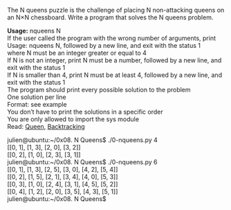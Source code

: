  <p>
    The N queens puzzle is the challenge of placing N non-attacking queens on an N×N chessboard. Write a program that solves the N queens problem.
  </p>
  <p>
   <b>Usage:</b> nqueens N<br>
    If the user called the program with the wrong number of arguments, print Usage: nqueens N, followed by a new line, and exit with the status 1
<br>
    where N must be an integer greater or equal to 4
<br>
    If N is not an integer, print N must be a number, followed by a new line, and exit with the status 1
<br>
    If N is smaller than 4, print N must be at least 4, followed by a new line, and exit with the status 1
<br>
    The program should print every possible solution to the problem
<br>
    One solution per line
<br>
    Format: see example
<br>
    You don’t have to print the solutions in a specific order
<br>
    You are only allowed to import the sys module
<br>
    Read:
<a href="https://en.wikipedia.org/wiki/Queen_%28chess%29">Queen</a>, <a href="https://en.wikipedia.org/wiki/Backtracking">Backtracking</a>
  </p>
  <p>
        julien@ubuntu:~/0x08. N Queens$ ./0-nqueens.py 4
<br>
        [[0, 1], [1, 3], [2, 0], [3, 2]]
<br>
        [[0, 2], [1, 0], [2, 3], [3, 1]]
<br>
        julien@ubuntu:~/0x08. N Queens$ ./0-nqueens.py 6
<br>
        [[0, 1], [1, 3], [2, 5], [3, 0], [4, 2], [5, 4]]
<br>
        [[0, 2], [1, 5], [2, 1], [3, 4], [4, 0], [5, 3]]
<br>
        [[0, 3], [1, 0], [2, 4], [3, 1], [4, 5], [5, 2]]
<br>
        [[0, 4], [1, 2], [2, 0], [3, 5], [4, 3], [5, 1]]
<br>
        julien@ubuntu:~/0x08. N Queens$
  </p>

